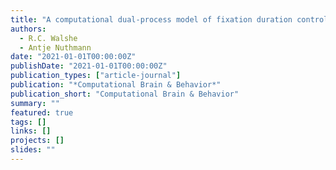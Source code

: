 ```yaml
---
title: "A computational dual-process model of fixation duration control in natural scene viewing"
authors:
  - R.C. Walshe
  - Antje Nuthmann
date: "2021-01-01T00:00:00Z"
publishDate: "2021-01-01T00:00:00Z"
publication_types: ["article-journal"]
publication: "*Computational Brain & Behavior*"
publication_short: "Computational Brain & Behavior"
summary: ""
featured: true
tags: []
links: []
projects: []
slides: ""
---
```

